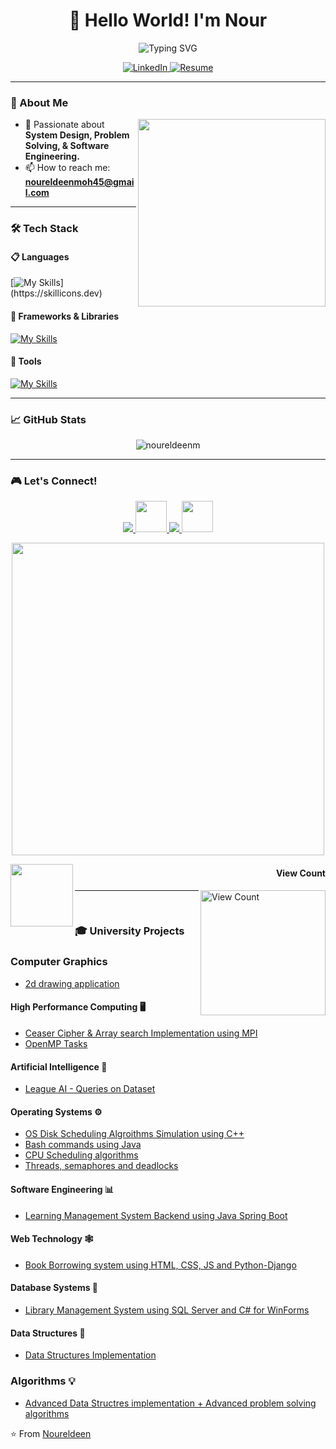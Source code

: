 <!--  
⚠️ This portfolio was built with dedication and effort by Nour Eldeen Mohamed.  
If you use or refer this project, please give proper credit. Thanks for your consideration, & best of luck 😍
Let's connect! 🌍  
🔗 LinkedIn: https://linkedin.com/in/noureldeenmohamed
📧 Email: noureldeenmoh45@gmail.com
-->


<h1 align="center">👋 Hello World! I'm Nour</h1>
<!-- <h3 align="center">🚀 Software Engineer</h3>
 -->
<p align="center">
  <img src="https://readme-typing-svg.herokuapp.com?font=Fira+Code&pause=1000&color=22D3F7&center=true&vCenter=true&width=435&lines=Software+Engineer;Problem+Solver;Tech+Enthusiast;Continuous+Learner" alt="Typing SVG" />
</p>

<p align="center">
<!--   <a href="https://git.io/typing-svg">
    <img src="https://komarev.com/ghpvc/?username=noureldeenm&label=Profile%20views&color=0e75b6&style=flat" alt="noureldeenm" />
  </a> -->
  <a href="https://www.linkedin.com/in/noureldeenmohamed/">
    <img alt="LinkedIn" src="https://img.shields.io/badge/LinkedIn-0077B5?style=for-the-badge&logo=linkedin&logoColor=white" />
  </a>
  <a href="https://drive.google.com/file/d/1zgQOldPb57MgMiJaNV8DL8lyb31x6opa/view?usp=sharing">
    <img alt="Resume" src="https://img.shields.io/badge/Resume-4285F4?style=for-the-badge&logo=googledrive&logoColor=white" />
  </a>
</p>

---

### 📖 About Me

<p align="center">
  <img align="right" src="https://media.giphy.com/media/qgQUggAC3Pfv687qPC/giphy.gif" width="300"/>
</p>

- 🌱 Passionate about **System Design, Problem Solving, & Software Engineering.**
- 📫 How to reach me: **noureldeenmoh45@gmail.com**

---

### 🛠️ Tech Stack

#### 📋 Languages
[![My Skills](https://skillicons.dev/icons?i=java,py,js,c,cpp,html,css,)](https://skillicons.dev)

#### 🚀 Frameworks & Libraries
[![My Skills](https://skillicons.dev/icons?i=nodejs,spring,fastapi,express)](https://skillicons.dev)

#### 🔨 Tools
[![My Skills](https://skillicons.dev/icons?i=git,github,postman)](https://skillicons.dev)

---

### 📈 GitHub Stats

<p align="center">
  <img align="center" src="https://github-readme-stats.vercel.app/api/top-langs?username=noureldeenm&show_icons=true&locale=en&layout=compact&theme=radical" alt="noureldeenm" />
<!--   <img align="center" src="https://github-readme-stats.vercel.app/api?username=noureldeenm&show_icons=true&locale=en&theme=radical" alt="noureldeenm" /> -->
</p>
<!-- 
<p align="center">
  <img src="https://github-readme-streak-stats.herokuapp.com/?user=noureldeenm&theme=dark" alt="noureldeenm" />
</p>
-->

---

### 🎮 Let's Connect!

<p align="center">
  <a href="https://linkedin.com/in/noureldeenmohamed">
    <img src="https://skillicons.dev/icons?i=linkedin" />
  </a>
  <a href="https://www.hackerrank.com/noureldeenmoh45">
    <img src="https://img.icons8.com/external-tal-revivo-color-tal-revivo/48/000000/external-hackerrank-is-a-technology-company-that-focuses-on-competitive-programming-logo-color-tal-revivo.png" width="50"/>
  </a>
  <a href="mailto:noureldeenmoh45@gmail.com">
    <img src="https://skillicons.dev/icons?i=gmail" />
  </a>
  <a href="https://leetcode.com/u/52Nzo9arpa/">
    <img src="https://assets.leetcode.com/users/leetcode/avatar_1568224780.png" width="50"/>
  </a>
</p>

<p align="center">
  <img src="https://user-images.githubusercontent.com/74038190/225813708-98b745f2-7d22-48cf-9150-083f1b00d6c9.gif" width="500px"/>
</p>

<a href=#><img src="https://i.pinimg.com/originals/fe/84/4c/fe844cbda6fa537f1f2bfe47551f6de3.gif" align="left" width="100"></a>
      <h4 align="right">View Count</h4>
<a href=#><img src="https://profile-counter.glitch.me/noureldeenm/count.svg" alt="View Count" width="200" align="right"></a>

---
<br>

### 🎓 University Projects

### Computer Graphics
- [2d drawing application](https://github.com/NourEldeenM/2d-drawing-program)

#### High Performance Computing 🖥️
- [Ceaser Cipher & Array search Implementation using MPI](https://github.com/NourEldeenM/message-passing-interface-tasks)
- [OpenMP Tasks](https://github.com/NourEldeenM/open-mp-tasks-hpc)

#### Artificial Intelligence 🤖
- [League AI - Queries on Dataset](https://github.com/NourEldeenM/league_AI)

#### Operating Systems ⚙️
- [OS Disk Scheduling Algroithms Simulation using C++](https://github.com/NourEldeenM/disk-scheduling-algorithms)
- [Bash commands using Java](https://github.com/NourEldeenM/PlutOS)
- [CPU Scheduling algorithms](https://github.com/NourEldeenM/StellarScheduler)
- [Threads, semaphores and deadlocks](https://github.com/NourEldeenM/NeptuneParking)

#### Software Engineering 📊
- [Learning Management System Backend using Java Spring Boot](https://github.com/NourEldeenM/MarsAcademy)

#### Web Technology 🕸️
- [Book Borrowing system using HTML, CSS, JS and Python-Django](https://github.com/NourEldeenM/Chapterfly)

#### Database Systems 🚢
- [Library Management System using SQL Server and C# for WinForms](https://github.com/NourEldeenM/LibraryManagementSystem)

#### Data Structures 🌲
- [Data Structures Implementation](https://github.com/NourEldeenM/DataStruct-Project-FCAI-CU)

### Algorithms 💡
- [Advanced Data Structres implementation + Advanced problem solving algorithms](https://github.com/NourEldeenM/Algorithms-Group-Assignments)

⭐ From [Noureldeen](https://github.com/noureldeenm)

